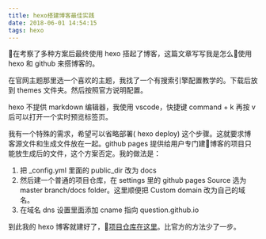 ```yaml
---
title: hexo搭建博客最佳实践
date: 2018-06-01 14:54:15
tags: hexo
---
```

在考察了多种方案后最终使用 hexo 搭起了博客，这篇文章写写我是怎么使用 hexo 和 github 来搭博客的。

在官网主题那里选一个喜欢的主题，我找了一个有搜索引擎配置教学的。下载后放到 themes 文件夹。然后按照官方说明配置。

hexo 不提供 markdown 编辑器，我使用 vscode，快捷键 command + k 再按 v 后可以打开一个实时预览标签页。

我有一个特殊的需求，希望可以省略部署( hexo deploy) 这个步骤。这就要求博客源文件和生成文件放在一起。github pages 提供给用户专门建博客的项目只能放生成后的文件，这个方案否定。我的做法是：
1. 把 _config.yml 里面的 public_dir 改为 docs
2. 然后建一个普通的项目仓库，在 settings 里的 github pages Source 选为 master branch/docs folder。这里顺便把 Custom domain 改为自己的域名。
3. 在域名 dns 设置里面添加 cname 指向 question.github.io

到此我的 hexo 博客就建好了，[项目仓库在这里](https://github.com/questionlin/blog)。比官方的方法少了一步。